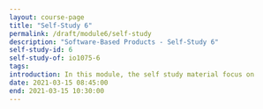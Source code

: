 ```yaml
---
layout: course-page
title: "Self-Study 6"
permalink: /draft/module6/self-study
description: "Software-Based Products - Self-Study 6"
self-study-id: 6
self-study-of: io1075-6
tags:
introduction: In this module, the self study material focus on
date: 2021-03-15 08:45:00
end: 2021-03-15 10:30:00
---
```

